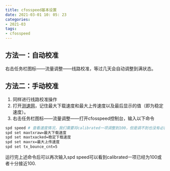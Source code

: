 ```yaml
---
title: cfosspeed基本设置 
date: 2021-03-01 10: 05: 23
categories:
- 2021-03
tags:
- cfosspeed
---
```



## 方法一：自动校准
右击任务栏图标——流量调整——线路校准，等过几天会自动调整到满状态。
## 方法二：手动校准
1. 同样进行线路校准操作
2. 打开[测速网](https://www.speedtest.cn/)，记住最大下载速度和最大上传速度以及最后显示的值（即为稳定速度）。
2. 右击任务栏图标——流量调整——打开cfosspeed控制台，输入以下命令
 ```bash
 spd speed # 查看速度情况，我们需要将calibrated一项调整到100，但是调不到也没有必要强求
 spd set maxtxraw=最大下载速度
 spd set maxtxacked=稳定下载速度
 spd set maxrx=最大上传速度
 spd set tx_bounce_cnt=5
 ```
 运行完上述命令后可以再次输入spd speed可以看到calibrated一项已经为100或者十分接近100.